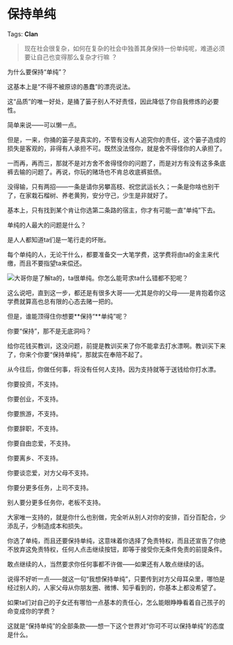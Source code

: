 # 保持单纯

Tags: **Clan**

> 现在社会很复杂，如何在复杂的社会中独善其身保持一份单纯呢，难道必须要让自己也变得那么复杂才行嘛  ？



为什么要保持“单纯”？

这基本上是“不得不被原谅的愚蠢”的漂亮说法。

这“品质”的唯一好处，是捅了篓子别人不好责怪，因此降低了你自我修炼的必要性。

简单来说——可以懒一点。

但是，一来，你捅的篓子是真实的，不管有没有人追究你的责任，这个篓子造成的损失是客观的，非得有人承担不可。既然没法怪你，就是舍不得怪你的人承担了。

一而再，再而三，那就不是对方舍不舍得怪你的问题了，而是对方有没有这多条底裤去输的问题了。再说，你玩的赌场也不肯总收底裤抵债。

没得输，只有两招——一条是请你另攀高枝、祝您武运长久；一条是你啥也别干了，在家栽石榴树、养老黄狗，安分守己，少生是非就好了。

基本上，只有找到某个肯让你选第二条路的宿主，你才有可能一直“单纯”下去。

单纯的人最大的问题是什么？

是人人都知道ta们是一笔行走的坏账。

每个单纯的人，无论干什么，都要准备交一大笔学费，这学费将由ta的金主来代缴，而且不要指望ta来偿还。

![](https://pic1.zhimg.com/50/v2-2455eb051788e67dc08fd2f83a7e3532_720w.jpg?source=1940ef5c)大哥你是了解ta的，ta很单纯。你怎么能苛求ta什么错都不犯呢？

这么说吧，直到这一步，都还是有很多大哥——尤其是你的父母——是肯抱着你这学费就算高也总有限的心态去赌一把的。

但是，谁能顶得住你想要**保持“**单纯”呢？

你要“保持”，那不是无底洞吗？

给你花钱买教训，这没问题，前提是教训买来了你不能拿去打水漂啊。教训买下来了，你来个你要“保持单纯”，那就实在奉陪不起了。

从今往后，你做任何事，将没有任何人支持。因为支持就等于送钱给你打水漂。

你要投资，不支持。

你要创业，不支持。

你要旅游，不支持。

你要辞职，不支持。

你要自由恋爱，不支持。

你要离乡、不支持。

你要谈恋爱，对方父母不支持。

你要分更多任务，上司不支持。

别人要分更多任务你，老板不支持。

大家唯一支持的，就是你什么也别做，完全听从别人对你的安排，百分百配合，少添乱子，少制造成本和损失。

你选了单纯，而且还要保持单纯，这意味着你选择了免责特权，而且还宣告了你绝不放弃这免责特权，任何人点击继续按钮，即等于接受你无条件免责的前提条件。

敢点继续的人，当然要求你任何事都不许做——如果还有人敢点继续的话。

说得不好听一点——就这一句“我想保持单纯”，只要传到对方父母耳朵里，哪怕是经过别人的，人家父母从你朋友圈、微博、知乎看到的，你基本上都没希望了。

如果ta们对自己的子女还有哪怕一点基本的责任心，怎么能眼睁睁看着自己孩子的命变成你的学费？

这就是“保持单纯”的全部条款——想一下这个世界对“你可不可以保持单纯”的态度是什么。




